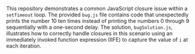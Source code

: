 This repository demonstrates a common JavaScript closure issue within a `setTimeout` loop.  The provided `bug.js` file contains code that unexpectedly prints the number 10 ten times instead of printing the numbers 0 through 9 sequentially with a one-second delay.  The solution, `bugSolution.js`, illustrates how to correctly handle closures in this scenario using an immediately invoked function expression (IIFE) to capture the value of `i` at each iteration.